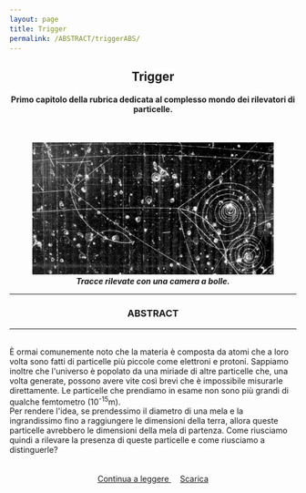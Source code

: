 ```yaml
---
layout: page
title: Trigger
permalink: /ABSTRACT/triggerABS/
---
```

<script src='https://cdnjs.cloudflare.com/ajax/libs/mathjax/2.7.5/MathJax.js?config=TeX-MML-AM_CHTML' async></script>
<center>
 <h2>Trigger </h2>
 <h4>Primo capitolo della rubrica dedicata al complesso mondo dei rilevatori di particelle.</h4>
 <br></center>

<section>
 <figure>
<center>
    <img src="/ImmaginiAbstract/TABS.jpg" alt="centered image" style="max-width:100%"
    height="auto" width="600" class="responsive" >
</center>
<center>
<figcaption>  <b><em>Tracce rilevate con una camera a bolle.</em></b> </figcaption>
</center>
</figure>
 <section>

<hr>
 <section>
 <center> <h3> ABSTRACT </h3> </center>
 <hr>
<br>È ormai comunemente noto che la materia è composta da atomi che a loro volta sono fatti di particelle più piccole come elettroni e protoni. Sappiamo inoltre che l'universo è popolato da una miriade di altre particelle che, una volta generate, possono avere vite così brevi che è impossibile misurarle direttamente. Le particelle che prendiamo in esame non sono più grandi di qualche femtometro (10<sup>-15</sup>m).<br>
Per rendere l'idea, se prendessimo il diametro di una mela e la ingrandissimo fino a raggiungere le dimensioni della terra, allora queste particelle avrebbero le dimensioni della mela di partenza. Come riusciamo quindi a rilevare la presenza di queste particelle e come riusciamo a distinguerle? <br><br><br>

 <center>
<a href="https://davidpelosi21.github.io/ArticoliHTML/trigger/"> Continua a leggere </a> &nbsp; &nbsp;
<a href="https://davidpelosi21.github.io/DOWNLOADSINGLE/triggerSINGLE.pdf"> Scarica </a>
</center>

